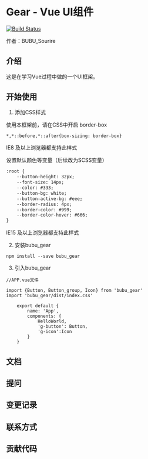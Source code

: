 # Gear - Vue UI组件  

[![Build Status](https://travis-ci.org/BUBUSourire/Vue-demo3-gear.svg?branch=master)](https://travis-ci.org/BUBUSourire/Vue-demo3-gear)

作者：BUBU_Sourire

## 介绍

这是在学习Vue过程中做的一个UI框架。



## 开始使用

1. 添加CSS样式

使用本框架前，请在CSS中开启 border-box

```html
*,*::before,*::after{box-sizing: border-box}
```

IE8 及以上浏览器都支持此样式



设置默认颜色等变量（后续改为SCSS变量）

```html
:root {
    --button-height: 32px;
    --font-size: 14px;
    --color: #333;
    --button-bg: white;
    --button-active-bg: #eee;
    --border-radius: 4px;
    --border-color: #999;
    --border-color-hover: #666;
}
```

IE15 及以上浏览器都支持此样式



2. 安装bubu_gear

```command line
npm install --save bubu_gear
```



3. 引入bubu_gear

```vue
//APP.vue文件

import {Button, Button_group, Icon} from 'bubu_gear'
import 'bubu_gear/dist/index.css'

    export default {
        name: 'App',
        components: {
            HelloWorld,
            'g-button': Button,
            'g-icon':Icon
        }
    }
```



## 文档



## 提问



## 变更记录



## 联系方式



## 贡献代码


